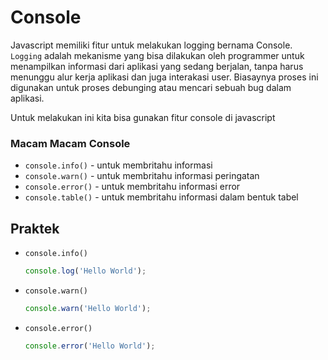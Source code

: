 # Console

Javascript memiliki fitur untuk melakukan logging bernama Console. `Logging` adalah mekanisme yang bisa dilakukan oleh programmer untuk menampilkan informasi dari aplikasi yang sedang berjalan, tanpa harus menunggu alur kerja aplikasi dan juga interakasi user. Biasaynya proses ini digunakan untuk proses debunging atau mencari sebuah bug dalam aplikasi. 

Untuk melakukan ini kita bisa gunakan fitur console di javascript

### Macam Macam Console

- `console.info()` - untuk membritahu informasi
- `console.warn()` - untuk membritahu informasi peringatan
- `console.error()` - untuk membritahu informasi error
- `console.table()` - untuk membritahu informasi dalam bentuk tabel

## Praktek

- `console.info()`

    ```js
    console.log('Hello World');
    ```

- `console.warn()`

    ```js
    console.warn('Hello World');
    ```

- `console.error()`

    ```js
    console.error('Hello World');
    ```